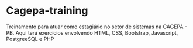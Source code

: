 # Cagepa-training

Treinamento para atuar como estagiário no setor de sistemas na CAGEPA - PB.
Aqui terá exercícios envolvendo HTML, CSS, Bootstrap, Javascript, PostgreeSQL e PHP
